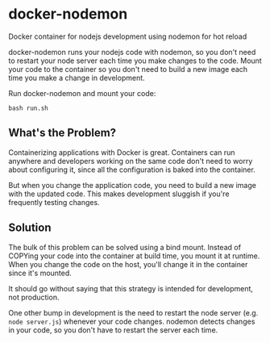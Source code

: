 # docker-nodemon
Docker container for nodejs development using nodemon for hot reload

docker-nodemon runs your nodejs code with nodemon, so you don't need to restart your node server each time you make changes to the code. Mount your code to the container so you don't need to build a new image each time you make a change in development.  

Run docker-nodemon and mount your code:
```
bash run.sh
```

## What's the Problem?
Containerizing applications with Docker is great. Containers can run anywhere and developers working on the same code don't need to worry about configuring it, since all the configuration is baked into the container. 

But when you change the application code, you need to build a new image with the updated code. This makes development sluggish if you're frequently testing changes. 

## Solution
The bulk of this problem can be solved using a bind mount. Instead of COPYing your code into the container at build time, you mount it at runtime. When you change the code on the host, you'll change it in the container since it's mounted. 

It should go without saying that this strategy is intended for development, not production. 

One other bump in development is the need to restart the node server (e.g. `node server.js`) whenever your code changes. nodemon detects changes in your code, so you don't have to restart the server each time. 

